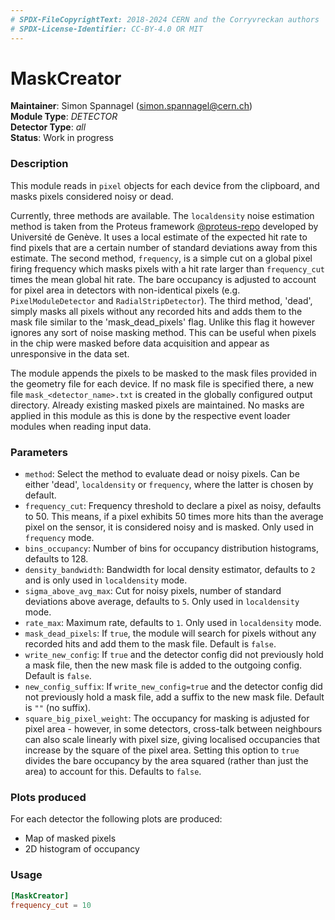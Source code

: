 ```yaml
---
# SPDX-FileCopyrightText: 2018-2024 CERN and the Corryvreckan authors
# SPDX-License-Identifier: CC-BY-4.0 OR MIT
---
```

# MaskCreator

**Maintainer**: Simon Spannagel (<simon.spannagel@cern.ch>)  
**Module Type**: *DETECTOR*  
**Detector Type**: *all*  
**Status**: Work in progress

### Description

This module reads in `pixel` objects for each device from the clipboard, and masks pixels considered noisy or dead.

Currently, three methods are available. The `localdensity` noise estimation method is taken from the Proteus framework [@proteus-repo] developed by Université de Genève.
It uses a local estimate of the expected hit rate to find pixels that are a certain number of standard deviations away from this estimate.
The second method, `frequency`, is a simple cut on a global pixel firing frequency which masks pixels with a hit rate larger than `frequency_cut` times the mean global hit rate.
The bare occupancy is adjusted to account for pixel area in detectors with non-identical pixels (e.g. `PixelModuleDetector` and `RadialStripDetector`).
The third method, 'dead', simply masks all pixels without any recorded hits and adds them to the mask file similar to the 'mask_dead_pixels' flag. Unlike this flag it however ignores any sort of noise masking method. This can be useful when pixels in the chip were masked before data acquisition and appear as unresponsive in the data set.

The module appends the pixels to be masked to the mask files provided in the geometry file for each device.
If no mask file is specified there, a new file `mask_<detector_name>.txt` is created in the globally configured output directory.
Already existing masked pixels are maintained.
No masks are applied in this module as this is done by the respective event loader modules when reading input data.

### Parameters

* `method`: Select the method to evaluate dead or noisy pixels. Can be either 'dead', `localdensity` or `frequency`, where the latter is chosen by default.
* `frequency_cut`: Frequency threshold to declare a pixel as noisy, defaults to 50. This means, if a pixel exhibits 50 times more hits than the average pixel on the sensor, it is considered noisy and is masked. Only used in `frequency` mode.
* `bins_occupancy`: Number of bins for occupancy distribution histograms, defaults to 128.
* `density_bandwidth`: Bandwidth for local density estimator, defaults to `2` and is only used in `localdensity` mode.
* `sigma_above_avg_max`: Cut for noisy pixels, number of standard deviations above average, defaults to `5`. Only used in `localdensity` mode.
* `rate_max`: Maximum rate, defaults to `1`. Only used in `localdensity` mode.
* `mask_dead_pixels`: If `true`, the module will search for pixels without any recorded hits and add them to the mask file. Default is `false`.
* `write_new_config`: If `true` and the detector config did not previously hold a mask file, then the new mask file is added to the outgoing config. Default is `false`.
* `new_config_suffix`: If `write_new_config=true` and the detector config did not previously hold a mask file, add a suffix to the new mask file. Default is `""` (no suffix).
* `square_big_pixel_weight`: The occupancy for masking is adjusted for pixel area - however, in some detectors, cross-talk between neighbours can also scale linearly with pixel size, giving localised occupancies that increase by the square of the pixel area. Setting this option to `true` divides the bare occupancy by the area squared (rather than just the area) to account for this. Defaults to `false`.

### Plots produced

For each detector the following plots are produced:

* Map of masked pixels
* 2D histogram of occupancy

### Usage

```toml
[MaskCreator]
frequency_cut = 10
```

[@proteus-repo]: https://gitlab.cern.ch/proteus/proteus
